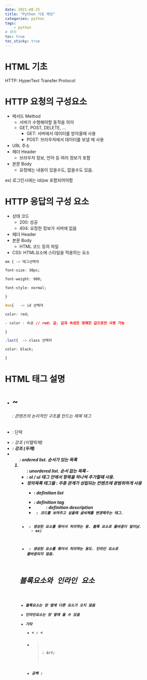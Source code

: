 ```yaml
---
date: 2021-08-25
title: "Python 기초 메모"
categories: python
tags:
    - python
# 목차
toc: true
toc_sticky: true
---
```

# HTML 기초

HTTP: HyperText Transfer Protocol

# HTTP 요청의 구성요소

- 메서드 Method
    - 서버가 수행해야할 동작을 의미
    - GET, POST, DELETE, …
        - GET: 서버에서 데이터를 받아올때 사용
        - POST: 브라우저에서 데이터를 보낼 때 사용
- URL 주소
- 헤더 Header
    - 브라우저 정보, 언어 등 여러 정보가 포함
- 본문 Body
    - 요청에는 내용이 있을수도, 없을수도 있음.

ex) 로그인시에는 id/pw 포함되어야함

# HTTP 응답의 구성 요소

- 상태 코드
    - 200: 성공
    - 404: 요청한 정보가 서버에 없음
- 헤더 Header
- 본문 Body
    - HTML 코드 등의 파일
- CSS: HTML요소에 스타일을 적용하는 요소

```css
em { -> 태그선택자

font-size: 30px;

font-weight: 900;

font-style: normal;

}

#em{   -> id 선택자

color: red;

- color : 속성 // red: 값. 값과 속성은 정해진 값으로만 사용 가능

}

.last{  -> class 선택자

color: black;

}
```

# HTML 태그 설명

- <h1> ~ <h6> : 콘텐츠의 논리적인 구조를 만드는 제목 태그
- <p> : 단락
- <em> : 강조 (이탤릭체)
- <strong> : 강조 (두께)
- <ol> : ordered list. 순서가 있는 목록
- <ul> : unordered list. 순서 없는 목록
    - <li> : ol / ul 태그 안에서 항목을 하나씩 추가할때 사용.
- 정의목록 태그들 : 주종 관계가 성립되는 컨텐츠에 광범위하게 사용
    - <dl> : definition list
    - <dt> : definition tag
    - <dd> : definition description
    - <code> : 코드를 보여주고 싶을때 글씨체를 변경해주는 태그.
- <div> : 생성된 요소를 묶어서 처리하는 용. 블록 요소로 줄바꿈이 일어남.
    - ex) <div class=”container”> </div>
- <span> : 생성된 요소를 묶어서 처리하는 용도. 인라인 요소로 줄바꿈되지 않음.

# 블록요소와 인라인 요소

- 블록요소는 양 옆에 다른 요소가 오지 않음
- 인라인요소는 양 옆에 올 수 있음
- 기타
    - < : &lt;
    - > : &rt;
    - 공백 : &nbsp;
